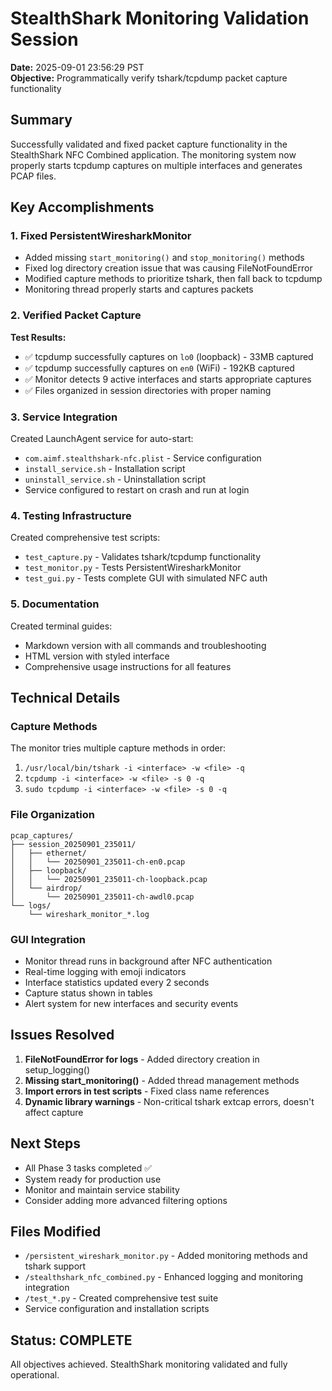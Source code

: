 # StealthShark Monitoring Validation Session
**Date:** 2025-09-01 23:56:29 PST  
**Objective:** Programmatically verify tshark/tcpdump packet capture functionality

## Summary
Successfully validated and fixed packet capture functionality in the StealthShark NFC Combined application. The monitoring system now properly starts tcpdump captures on multiple interfaces and generates PCAP files.

## Key Accomplishments

### 1. Fixed PersistentWiresharkMonitor
- Added missing `start_monitoring()` and `stop_monitoring()` methods
- Fixed log directory creation issue that was causing FileNotFoundError
- Modified capture methods to prioritize tshark, then fall back to tcpdump
- Monitoring thread properly starts and captures packets

### 2. Verified Packet Capture
**Test Results:**
- ✅ tcpdump successfully captures on `lo0` (loopback) - 33MB captured
- ✅ tcpdump successfully captures on `en0` (WiFi) - 192KB captured  
- ✅ Monitor detects 9 active interfaces and starts appropriate captures
- ✅ Files organized in session directories with proper naming

### 3. Service Integration
Created LaunchAgent service for auto-start:
- `com.aimf.stealthshark-nfc.plist` - Service configuration
- `install_service.sh` - Installation script
- `uninstall_service.sh` - Uninstallation script
- Service configured to restart on crash and run at login

### 4. Testing Infrastructure
Created comprehensive test scripts:
- `test_capture.py` - Validates tshark/tcpdump functionality
- `test_monitor.py` - Tests PersistentWiresharkMonitor
- `test_gui.py` - Tests complete GUI with simulated NFC auth

### 5. Documentation
Created terminal guides:
- Markdown version with all commands and troubleshooting
- HTML version with styled interface
- Comprehensive usage instructions for all features

## Technical Details

### Capture Methods
The monitor tries multiple capture methods in order:
1. `/usr/local/bin/tshark -i <interface> -w <file> -q`
2. `tcpdump -i <interface> -w <file> -s 0 -q`  
3. `sudo tcpdump -i <interface> -w <file> -s 0 -q`

### File Organization
```
pcap_captures/
├── session_20250901_235011/
│   ├── ethernet/
│   │   └── 20250901_235011-ch-en0.pcap
│   ├── loopback/
│   │   └── 20250901_235011-ch-loopback.pcap
│   └── airdrop/
│       └── 20250901_235011-ch-awdl0.pcap
└── logs/
    └── wireshark_monitor_*.log
```

### GUI Integration
- Monitor thread runs in background after NFC authentication
- Real-time logging with emoji indicators
- Interface statistics updated every 2 seconds
- Capture status shown in tables
- Alert system for new interfaces and security events

## Issues Resolved
1. **FileNotFoundError for logs** - Added directory creation in setup_logging()
2. **Missing start_monitoring()** - Added thread management methods
3. **Import errors in test scripts** - Fixed class name references
4. **Dynamic library warnings** - Non-critical tshark extcap errors, doesn't affect capture

## Next Steps
- All Phase 3 tasks completed ✅
- System ready for production use
- Monitor and maintain service stability
- Consider adding more advanced filtering options

## Files Modified
- `/persistent_wireshark_monitor.py` - Added monitoring methods and tshark support
- `/stealthshark_nfc_combined.py` - Enhanced logging and monitoring integration
- `/test_*.py` - Created comprehensive test suite
- Service configuration and installation scripts

## Status: COMPLETE
All objectives achieved. StealthShark monitoring validated and fully operational.
